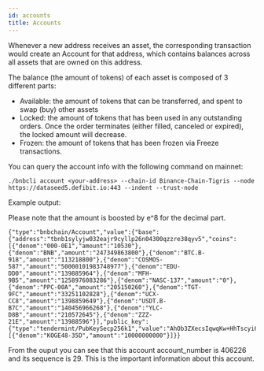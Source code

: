 ```yaml
---
id: accounts
title: Accounts
---
```


Whenever a new address receives an asset, the corresponding transaction would create an Account for that address, which contains balances across all assets that are owned on this address.

The balance (the amount of tokens) of each asset is composed of 3 different parts:

- Available: the amount of tokens that can be transferred, and spent to swap (buy) other assets
- Locked: the amount of tokens that has been used in any outstanding orders. Once the order terminates (either filled, canceled or expired), the locked amount will decrease.
- Frozen: the amount of tokens that has been frozen via Freeze transactions.

You can query the account info with the following command on mainnet:

```
./bnbcli account <your-address> --chain-id Binance-Chain-Tigris --node https://dataseed5.defibit.io:443 --indent --trust-node
```

Example output:

Please note that the amount is boosted by e^8 for the decimal part.

```
{"type":"bnbchain/Account","value":{"base":{"address":"tbnb1sylyjw032eajr9cyllp26n04300qzzre38qyv5","coins":[{"denom":"000-0E1","amount":"10530"},{"denom":"BNB","amount":"247349863800"},{"denom":"BTC.B-918","amount":"113218800"},{"denom":"COSMOS-587","amount":"50000101983748977"},{"denom":"EDU-DD0","amount":"139885964"},{"denom":"MFH-9B5","amount":"1258976083286"},{"denom":"NASC-137","amount":"0"},{"denom":"PPC-00A","amount":"205150260"},{"denom":"TGT-9FC","amount":"33251102828"},{"denom":"UCX-CC8","amount":"1398859649"},{"denom":"USDT.B-B7C","amount":"140456966268"},{"denom":"YLC-D8B","amount":"210572645"},{"denom":"ZZZ-21E","amount":"13988596"}],"public_key":{"type":"tendermint/PubKeySecp256k1","value":"AhOb3ZXecsIqwqKw+HhTscyi6K35xYpKaJx10yYwE0Qa"},"account_number":"406226","sequence":"29"},"name":"","frozen":null,"locked":[{"denom":"KOGE48-35D","amount":"10000000000"}]}}
```

From the ouput you can see that this account account_number is 406226 and its sequence is 29. This is the important information about this account.
